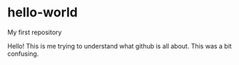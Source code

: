 # hello-world
My first repository

Hello!
This is me trying to understand what github is all about.
This was a bit confusing. 
